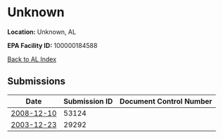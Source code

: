 # Unknown

**Location:** Unknown, AL

**EPA Facility ID:** 100000184588

[Back to AL Index](../../index.md)

## Submissions

| Date | Submission ID | Document Control Number |
|------|--------------|-------------------------|
| [2008-12-10](submissions/53124.md) | 53124 |  |
| [2003-12-23](submissions/29292.md) | 29292 |  |

